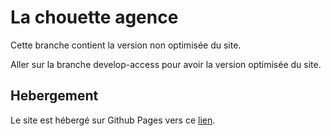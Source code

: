 # La chouette agence

Cette branche contient la version non optimisée du site.

Aller sur la branche develop-access pour avoir la version optimisée du site.

## Hebergement

Le site est hébergé sur Github Pages vers ce [lien](https://dimitrilory44.github.io/DimitriLory_4_30062021/index.html).